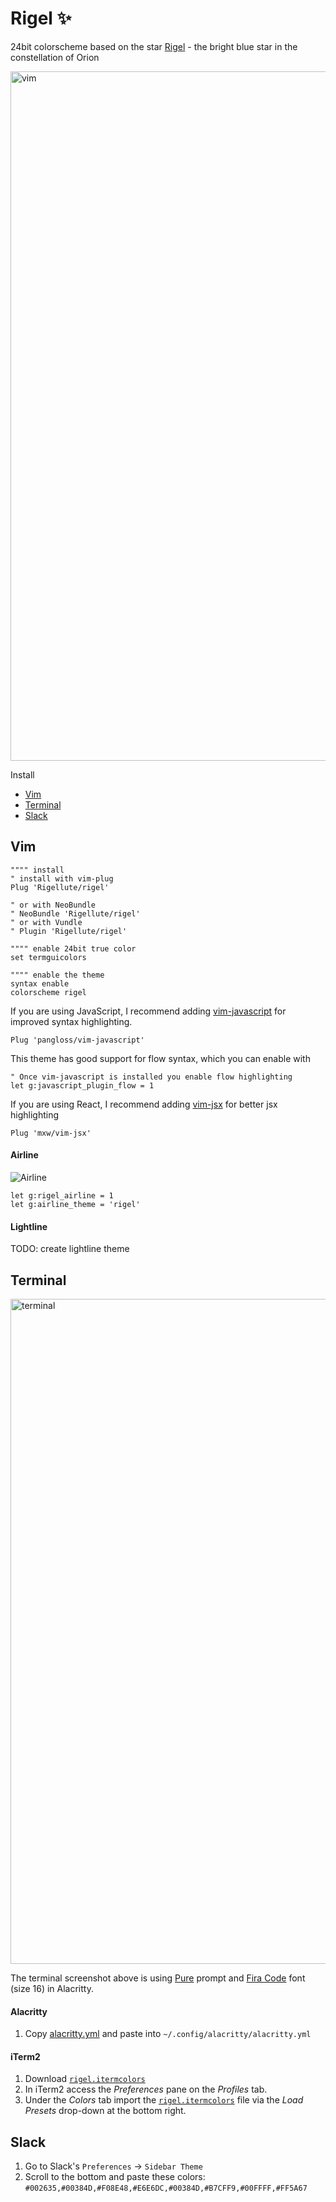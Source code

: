 # Rigel ✨

24bit colorscheme based on the star [Rigel](https://en.wikipedia.org/wiki/Rigel) - the bright blue star in the constellation of Orion

<img width="1103" alt="vim" src="https://user-images.githubusercontent.com/12150276/60734656-8cc9ae00-9f48-11e9-9bbb-7020d8f9130f.png">

Install

- [Vim](#vim)
- [Terminal](#terminal)
- [Slack](#slack)

## Vim

```vim
"""" install
" install with vim-plug
Plug 'Rigellute/rigel'

" or with NeoBundle
" NeoBundle 'Rigellute/rigel'
" or with Vundle
" Plugin 'Rigellute/rigel'

"""" enable 24bit true color
set termguicolors

"""" enable the theme
syntax enable
colorscheme rigel
```

If you are using JavaScript, I recommend adding [vim-javascript](https://github.com/pangloss/vim-javascript) for improved syntax highlighting.

```
Plug 'pangloss/vim-javascript'
```

This theme has good support for flow syntax, which you can enable with

```
" Once vim-javascript is installed you enable flow highlighting
let g:javascript_plugin_flow = 1

```

If you are using React, I recommend adding [vim-jsx](https://github.com/mxw/vim-jsx) for better jsx highlighting

```
Plug 'mxw/vim-jsx'
```

#### Airline

![Airline](https://user-images.githubusercontent.com/12150276/60734661-8e937180-9f48-11e9-9aca-90c7a5d40dbf.png)

```vim
let g:rigel_airline = 1
let g:airline_theme = 'rigel'
```

#### Lightline

TODO: create lightline theme

## Terminal

<img width="1064" alt="terminal" src="https://user-images.githubusercontent.com/12150276/60734655-8cc9ae00-9f48-11e9-994e-70f055945cfb.png">

The terminal screenshot above is using [Pure](https://github.com/sindresorhus/pure) prompt and [Fira Code](https://github.com/tonsky/FiraCode) font (size 16) in Alacritty.

#### Alacritty

1. Copy [alacritty.yml](./alacritty.yml) and paste into `~/.config/alacritty/alacritty.yml`

#### iTerm2

1. Download [`rigel.itermcolors`](./rigel.itermcolors)
1. In iTerm2 access the _Preferences_ pane on the _Profiles_ tab.
1. Under the _Colors_ tab import the [`rigel.itermcolors`](./rigel.itermcolors) file via the _Load Presets_ drop-down at the bottom right.

## Slack

1. Go to Slack's `Preferences` → `Sidebar Theme`
1. Scroll to the bottom and paste these colors: `#002635,#00384D,#F08E48,#E6E6DC,#00384D,#B7CFF9,#00FFFF,#FF5A67`
